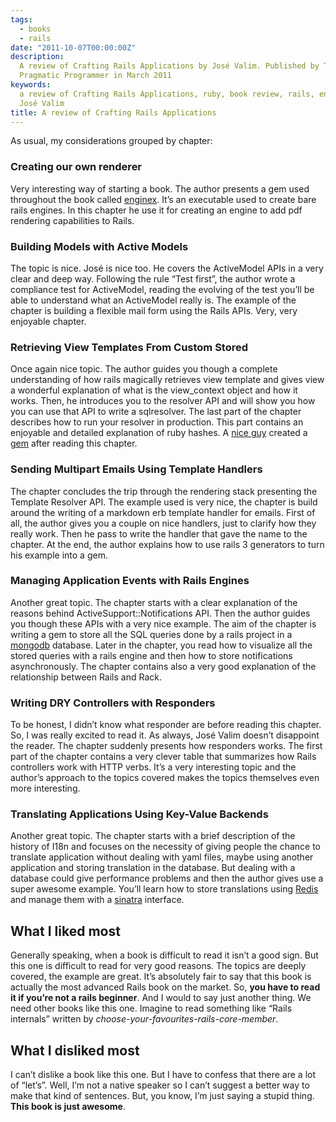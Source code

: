 ```yaml
---
tags:
  - books
  - rails
date: "2011-10-07T00:00:00Z"
description:
  A review of Crafting Rails Applications by José Valim. Published by The
  Pragmatic Programmer in March 2011
keywords:
  a review of Crafting Rails Applications, ruby, book review, rails, enginex,
  José Valim
title: A review of Crafting Rails Applications
---
```


As usual, my considerations grouped by chapter:

### Creating our own renderer

Very interesting way of starting a book. The author presents a gem used
throughout the book called [enginex](https://github.com/josevalim/enginex).
It’s an executable used to create bare rails engines. In this chapter he use
it for creating an engine to add pdf rendering capabilities to Rails.

### Building Models with Active Models

The topic is nice. José is nice too. He covers the ActiveModel APIs in a very
clear and deep way. Following the rule “Test first”, the author wrote a
compliance test for ActiveModel, reading the evolving of the test you’ll be able
to understand what an ActiveModel really is. The example of the chapter is
building a flexible mail form using the Rails APIs. Very, very enjoyable
chapter.

### Retrieving View Templates From Custom Stored

Once again nice topic. The author guides you though a complete understanding of
how rails magically retrieves view template and gives view a wonderful
explanation of what is the view_context object and how it works. Then, he
introduces you to the resolver API and will show you how you can use that API to
write a sqlresolver. The last part of the chapter describes how to run your
resolver in production. This part contains an enjoyable and detailed explanation
of ruby hashes. A [nice guy](http://andreapavoni.com/) created a
[gem](https://github.com/apeacox/panoramic) after reading this chapter.

### Sending Multipart Emails Using Template Handlers

The chapter concludes the trip through the rendering stack presenting the
Template Resolver API. The example used is very nice, the chapter is build
around the writing of a markdown erb template handler for emails. First of all,
the author gives you a couple on nice handlers, just to clarify how they really
work. Then he pass to write the handler that gave the name to the chapter. At
the end, the author explains how to use rails 3 generators to turn his example
into a gem.

### Managing Application Events with Rails Engines

Another great topic. The chapter starts with a clear explanation of the
reasons behind ActiveSupport::Notifications API. Then the author guides you
though these APIs with a very nice example. The aim of the chapter is writing
a gem to store all the SQL queries done by a rails project in a
[mongodb](http://www.mongodb.org/) database. Later in the chapter, you read
how to visualize all the stored queries with a rails engine and then how to
store notifications asynchronously. The chapter contains also a very good
explanation of the relationship between Rails and Rack.

### Writing DRY Controllers with Responders

To be honest, I didn’t know what responder are before reading this chapter.
So, I was really excited to read it. As always, José Valim doesn’t disappoint
the reader. The chapter suddenly presents how responders works. The first part
of the chapter contains a very clever table that summarizes how Rails
controllers work with HTTP verbs. It’s a very interesting topic and the
author’s approach to the topics covered makes the topics themselves even more
interesting.

### Translating Applications Using Key-Value Backends

Another great topic. The chapter starts with a brief description of the
history of I18n and focuses on the necessity of giving people the chance to
translate application without dealing with yaml files, maybe using another
application and storing translation in the database. But dealing with a
database could give performance problems and then the author gives use a super
awesome example. You’ll learn how to store translations using
[Redis](http://redis.io/) and manage them with a
[sinatra](http://www.sinatrarb.com/) interface.

## What I liked most

Generally speaking, when a book is difficult to read it isn’t a good sign. But
this one is difficult to read for very good reasons. The topics are deeply
covered, the example are great. It’s absolutely fair to say that this book is
actually the most advanced Rails book on the market. So, **you have to read it
if you’re not a rails beginner**. And I would to say just another thing. We
need other books like this one. Imagine to read something like “Rails
internals” written by _choose-your-favourites-rails-core-member_.

## What I disliked most

I can’t dislike a book like this one. But I have to confess that there are a
lot of “let’s”. Well, I’m not a native speaker so I can’t suggest a better way
to make that kind of sentences. But, you know, I’m just saying a stupid thing.
**This book is just awesome**.
